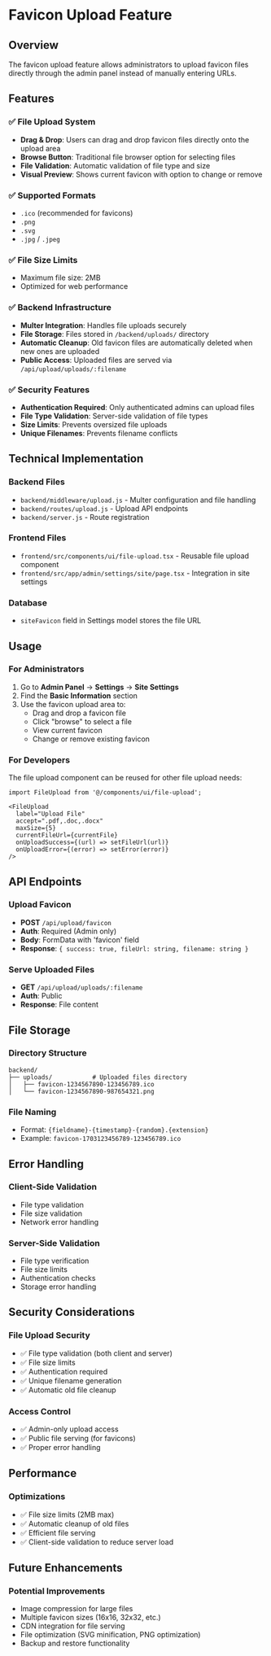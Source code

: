 # Favicon Upload Feature

## Overview
The favicon upload feature allows administrators to upload favicon files directly through the admin panel instead of manually entering URLs.

## Features

### ✅ **File Upload System**
- **Drag & Drop**: Users can drag and drop favicon files directly onto the upload area
- **Browse Button**: Traditional file browser option for selecting files
- **File Validation**: Automatic validation of file type and size
- **Visual Preview**: Shows current favicon with option to change or remove

### ✅ **Supported Formats**
- `.ico` (recommended for favicons)
- `.png` 
- `.svg`
- `.jpg` / `.jpeg`

### ✅ **File Size Limits**
- Maximum file size: 2MB
- Optimized for web performance

### ✅ **Backend Infrastructure**
- **Multer Integration**: Handles file uploads securely
- **File Storage**: Files stored in `/backend/uploads/` directory
- **Automatic Cleanup**: Old favicon files are automatically deleted when new ones are uploaded
- **Public Access**: Uploaded files are served via `/api/upload/uploads/:filename`

### ✅ **Security Features**
- **Authentication Required**: Only authenticated admins can upload files
- **File Type Validation**: Server-side validation of file types
- **Size Limits**: Prevents oversized file uploads
- **Unique Filenames**: Prevents filename conflicts

## Technical Implementation

### Backend Files
- `backend/middleware/upload.js` - Multer configuration and file handling
- `backend/routes/upload.js` - Upload API endpoints
- `backend/server.js` - Route registration

### Frontend Files
- `frontend/src/components/ui/file-upload.tsx` - Reusable file upload component
- `frontend/src/app/admin/settings/site/page.tsx` - Integration in site settings

### Database
- `siteFavicon` field in Settings model stores the file URL

## Usage

### For Administrators
1. Go to **Admin Panel** → **Settings** → **Site Settings**
2. Find the **Basic Information** section
3. Use the favicon upload area to:
   - Drag and drop a favicon file
   - Click "browse" to select a file
   - View current favicon
   - Change or remove existing favicon

### For Developers
The file upload component can be reused for other file upload needs:

```tsx
import FileUpload from '@/components/ui/file-upload';

<FileUpload
  label="Upload File"
  accept=".pdf,.doc,.docx"
  maxSize={5}
  currentFileUrl={currentFile}
  onUploadSuccess={(url) => setFileUrl(url)}
  onUploadError={(error) => setError(error)}
/>
```

## API Endpoints

### Upload Favicon
- **POST** `/api/upload/favicon`
- **Auth**: Required (Admin only)
- **Body**: FormData with 'favicon' field
- **Response**: `{ success: true, fileUrl: string, filename: string }`

### Serve Uploaded Files
- **GET** `/api/upload/uploads/:filename`
- **Auth**: Public
- **Response**: File content

## File Storage

### Directory Structure
```
backend/
├── uploads/           # Uploaded files directory
│   ├── favicon-1234567890-123456789.ico
│   └── favicon-1234567890-987654321.png
```

### File Naming
- Format: `{fieldname}-{timestamp}-{random}.{extension}`
- Example: `favicon-1703123456789-123456789.ico`

## Error Handling

### Client-Side Validation
- File type validation
- File size validation
- Network error handling

### Server-Side Validation
- File type verification
- File size limits
- Authentication checks
- Storage error handling

## Security Considerations

### File Upload Security
- ✅ File type validation (both client and server)
- ✅ File size limits
- ✅ Authentication required
- ✅ Unique filename generation
- ✅ Automatic old file cleanup

### Access Control
- ✅ Admin-only upload access
- ✅ Public file serving (for favicons)
- ✅ Proper error handling

## Performance

### Optimizations
- ✅ File size limits (2MB max)
- ✅ Automatic cleanup of old files
- ✅ Efficient file serving
- ✅ Client-side validation to reduce server load

## Future Enhancements

### Potential Improvements
- Image compression for large files
- Multiple favicon sizes (16x16, 32x32, etc.)
- CDN integration for file serving
- File optimization (SVG minification, PNG optimization)
- Backup and restore functionality 